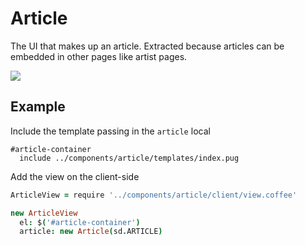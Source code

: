 # Article

The UI that makes up an article. Extracted because articles can be embedded in other pages like artist pages. 

![](https://s3.amazonaws.com/f.cl.ly/items/2b0I3Z043x443G2j3d0b/Image%202015-05-29%20at%2012.59.19%20PM.png)

## Example

Include the template passing in the `article` local

````pug
#article-container
  include ../components/article/templates/index.pug
````

Add the view on the client-side

````coffeescript
ArticleView = require '../components/article/client/view.coffee'

new ArticleView
  el: $('#article-container')
  article: new Article(sd.ARTICLE)
````